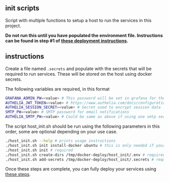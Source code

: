 ## init scripts

Script with multiple functions to setup a host to run the services in this project.

**Do not run this until you have populated the environment file.  Instructions can be found in step #1 of [these deployment instructions](../media-service-docker/README.md#deployment-instructions).**

## instructions

Create a file named `.secrets` and populate with the secrets that will be required to run services.  These will be stored on the host using docker secrets.

The following variables are required, in this format
```bash
GRAFANA_ADMIN_PW=<value> # This password will be set in grafana for the default user "admin"
AUTHELIA_JWT_TOKEN=<value> # https://www.authelia.com/docs/configuration/miscellaneous.html#jwt-secret
AUTHELIA_SESSION_SECRET=<value> # Secret used to encrypt session data
SMTP_PW=<value> # SMTP password for email notifications
AUTHELIA_SMTP_PW=<value> # Could be same as above if using one smtp server for everything.  Should be combined but :shrug:
```

The script host_init.sh should be run using the following parameters in this order, some are optional depending on your use case.
```bash
./host_init.sh --help # prints usage instructions
./host_init.sh init install-docker ubuntu # this is only needed if your server doesn't have docker installed
./host_init.sh init # required
./host_init.sh create-dirs /tmp/docker-deploy/host_init/.env # required, use full path
./host_init.sh add-secrets /tmp/docker-deploy/host_init/.secrets # required, use full path
```
Once these steps are complete, you can fully deploy your services using [these steps](../media-service-docker/README.md#deployment-instructions).
